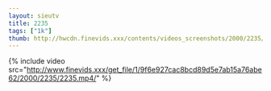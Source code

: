 ```yaml
--- 
layout: sieutv
title: 2235
tags: ["1k"]
thumb: http://hwcdn.finevids.xxx/contents/videos_screenshots/2000/2235/preview.mp4.jpg
---
```

{% include video src="http://www.finevids.xxx/get_file/1/9f6e927cac8bcd89d5e7ab15a76abe62/2000/2235/2235.mp4/" %} 
